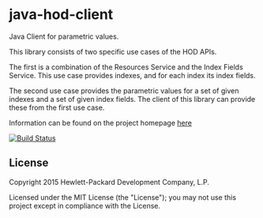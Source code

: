 # java-hod-client

Java Client for parametric values.

This library consists of two specific use cases of the HOD APIs.

The first is a combination of the Resources Service and the Index Fields Service. This use case provides indexes,
and for each index its index fields.

The second use case provides the parametric values for a set of given indexes and a set of given index fields.
The client of this library can provide these from the first use case.

Information can be found on the project homepage [here](http://hpautonomy.github.io/java-parametric-databases)

[![Build Status](https://travis-ci.org/hpautonomy/java-parametric-databases.svg?branch=master)](https://travis-ci.org/hpautonomy/java-parametric-databases)

## License
Copyright 2015 Hewlett-Packard Development Company, L.P.

Licensed under the MIT License (the "License"); you may not use this project except in compliance with the License.
